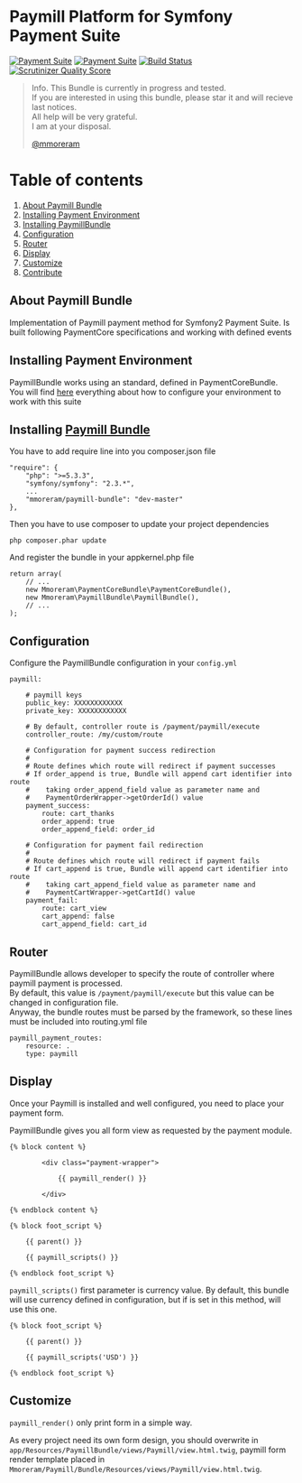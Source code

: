 Paymill Platform for Symfony Payment Suite
=====

[![Payment Suite](http://mmoreram.github.io/PaymentCoreBundle/public/images/payment-suite.png)](https://github.com/mmoreram/PaymentCoreBundle)  [![Payment Suite](http://mmoreram.github.io/PaymentCoreBundle/public/images/still-maintained.png)]()  [![Build Status](https://travis-ci.org/mmoreram/PaymillBundle.png?branch=master)](https://travis-ci.org/mmoreram/PaymillBundle)  [![Scrutinizer Quality Score](https://scrutinizer-ci.com/g/mmoreram/PaymillBundle/badges/quality-score.png?s=561838fdedd54e5d4c05036b8ef46b0bca4b3c48)](https://scrutinizer-ci.com/g/mmoreram/PaymillBundle/)

> Info. This Bundle is currently in progress and tested.  
> If you are interested in using this bundle, please star it and will recieve last notices.  
> All help will be very grateful.  
> I am at your disposal.  
>   
> [@mmoreram](https://github.com/mmoreram)

Table of contents
=====

1.  [About Paymill Bundle](#about-payment-bundle)
2.  [Installing Payment Environment](#installing-payment-environment)
3.  [Installing PaymillBundle](#installing-paymillbundle)
4.  [Configuration](#configuration)
5.  [Router](#router)
6.  [Display](#display)
7.  [Customize](#customize)
8.  [Contribute](http://github.com/mmoreram/PaymentCoreBundle/blob/master/Resources/docs/contribute.md)

About Paymill Bundle
-----

Implementation of Paymill payment method for Symfony2 Payment Suite.  Is built following PaymentCore specifications and working with defined events

Installing Payment Environment
-----

PaymillBundle works using an standard, defined in PaymentCoreBundle. You will find [here](http://github.com/mmoreram/PaymentCoreBundle) everything about how to configure your environment to work with this suite

Installing [Paymill Bundle](https://github.com/mmoreram/PaymillBundle)
-----

You have to add require line into you composer.json file

    "require": {
        "php": ">=5.3.3",
        "symfony/symfony": "2.3.*",
        ...
        "mmoreram/paymill-bundle": "dev-master"
    },

Then you have to use composer to update your project dependencies

    php composer.phar update

And register the bundle in your appkernel.php file

    return array(
        // ...
        new Mmoreram\PaymentCoreBundle\PaymentCoreBundle(),
        new Mmoreram\PaymillBundle\PaymillBundle(),
        // ...
    );

Configuration
-----

Configure the PaymillBundle configuration in your `config.yml`

    paymill:

        # paymill keys
        public_key: XXXXXXXXXXXX
        private_key: XXXXXXXXXXXX

        # By default, controller route is /payment/paymill/execute
        controller_route: /my/custom/route

        # Configuration for payment success redirection
        #
        # Route defines which route will redirect if payment successes
        # If order_append is true, Bundle will append cart identifier into route
        #    taking order_append_field value as parameter name and
        #    PaymentOrderWrapper->getOrderId() value
        payment_success:
            route: cart_thanks
            order_append: true
            order_append_field: order_id

        # Configuration for payment fail redirection
        #
        # Route defines which route will redirect if payment fails
        # If cart_append is true, Bundle will append cart identifier into route
        #    taking cart_append_field value as parameter name and
        #    PaymentCartWrapper->getCartId() value
        payment_fail:
            route: cart_view
            cart_append: false
            cart_append_field: cart_id

Router
-----

PaymillBundle allows developer to specify the route of controller where paymill payment is processed.  
By default, this value is `/payment/paymill/execute` but this value can be changed in configuration file.  
Anyway, the bundle routes must be parsed by the framework, so these lines must be included into routing.yml file  

    paymill_payment_routes:
        resource: .
        type: paymill

Display
-----

Once your Paymill is installed and well configured, you need to place your payment form.  

PaymillBundle gives you all form view as requested by the payment module.

    {% block content %}

            <div class="payment-wrapper">

                {{ paymill_render() }}

            </div>

    {% endblock content %}

    {% block foot_script %}

        {{ parent() }}

        {{ paymill_scripts() }}

    {% endblock foot_script %}

`paymill_scripts()` first parameter is currency value. By default, this bundle will use currency defined in configuration, but if is set in this method, will use this one.

    {% block foot_script %}

        {{ parent() }}

        {{ paymill_scripts('USD') }}

    {% endblock foot_script %}

Customize
-----

`paymill_render()` only print form in a simple way.  

As every project need its own form design, you should overwrite in `app/Resources/PaymillBundle/views/Paymill/view.html.twig`, paymill form render template placed in `Mmoreram/Paymill/Bundle/Resources/views/Paymill/view.html.twig`.
